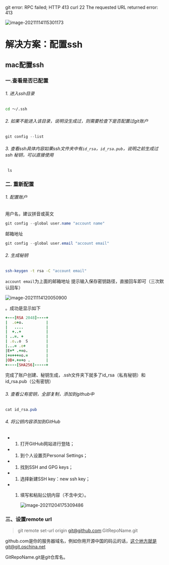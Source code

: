 

git error: RPC failed; HTTP 413 curl 22 The requested URL returned error: 413

![image-20211114115301173](https://gitee.com/laoyouji1018/images/raw/master/img/202112041751140.png)



# 解决方案：配置ssh

## mac配置ssh

### 一.查看是否已配置

###### 1.  进入ssh目录

```bash
cd ～/.ssh
```

###### 2.  如果不能进入该目录，说明没生成过，则需要检查下是否配置过git账户

```cpp
git config --list
```

###### 3. 查看ssh具体内容如果ssh文件夹中有`id_rsa`，`id_rsa.pub`，说明之前生成过ssh 秘钥，可以直接使用

```undefined
 ls
```

### 二. 重新配置

###### 1. 配置账户

用户名，建议拼音或英文

```csharp
git config --global user.name "account name" 
```

邮箱地址

```csharp
git config --global user.email "account email"
```

###### 2. 生成秘钥

```bash
ssh-keygen -t rsa -C "account email"
```

`account email`为上面的邮箱地址  提示输入保存密钥路径，直接回车即可（三次默认回车）

![image-20211114120050900](https://gitee.com/laoyouji1018/images/raw/master/img/202112041751882.png)

。成功是显示如下

```ruby
+---[RSA 2048]----+
|  .o+o.          |
|   ....          |
|  +..+           |
| ..=. +          |
| .o..o  S        |
|...= .o+         |
|E+* .+=o.        |
|+=+++=o.=        |
|OB+.+=+o .       |
+----[SHA256]-----+
```

完成了账户创建、秘钥生成，.ssh文件夹下就多了id_rsa（私有秘钥）和id_rsa.pub（公有密钥）

###### 3. 查看公有密钥，全部复制，添加到github中

```css
cat id_rsa.pub
```

###### 4. 将公钥内容添加到GitHub

- 1. 打开GitHub网站进行登陆；

- 1. 到个人设置页Personal Settings；

- 1. 找到SSH and GPG keys；

- 1. 选择新建SSH key：new ssh key；

- 1. 填写和粘贴公钥内容（不含中文）。

     ![image-20211204175309486](https://gitee.com/laoyouji1018/images/raw/master/img/202112041753519.png)

### 三、设置remote url

> git remote set-url origin git@github.com:GitRepoName.git

github.com是你的服务器域名，例如你用开源中国的码云的话，这个地方就是git@git.oschina.net

GitRepoName.git是git仓库名。